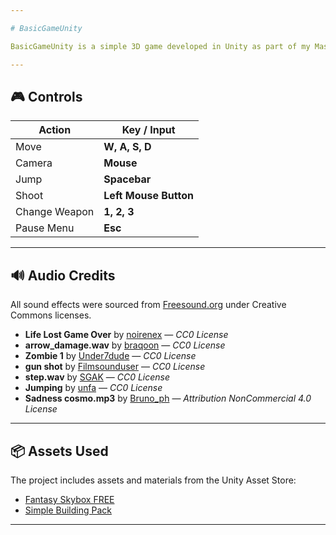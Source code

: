 ```yaml
---

# BasicGameUnity

BasicGameUnity is a simple 3D game developed in Unity as part of my Master's program in Virtual and Augmented Reality.

---
```


## 🎮 Controls

| Action        | Key / Input           |
| ------------- | --------------------- |
| Move          | **W, A, S, D**        |
| Camera        | **Mouse**             |
| Jump          | **Spacebar**          |
| Shoot         | **Left Mouse Button** |
| Change Weapon | **1, 2, 3**           |
| Pause Menu    | **Esc**               |

---

## 🔊 Audio Credits

All sound effects were sourced from [Freesound.org](https://freesound.org) under Creative Commons licenses.

* **Life Lost Game Over** by [noirenex](https://freesound.org/s/159408/) — *CC0 License*
* **arrow_damage.wav** by [braqoon](https://freesound.org/s/161098/) — *CC0 License*
* **Zombie 1** by [Under7dude](https://freesound.org/s/163440/) — *CC0 License*
* **gun shot** by [Filmsounduser](https://freesound.org/s/804825/) — *CC0 License*
* **step.wav** by [SGAK](https://freesound.org/s/467784/) — *CC0 License*
* **Jumping** by [unfa](https://freesound.org/s/193438/) — *CC0 License*
* **Sadness cosmo.mp3** by [Bruno_ph](https://freesound.org/s/109409/) — *Attribution NonCommercial 4.0 License*

---

## 📦 Assets Used

The project includes assets and materials from the Unity Asset Store:

* [Fantasy Skybox FREE](https://assetstore.unity.com/packages/2d/textures-materials/sky/fantasy-skybox-free-18353)
* [Simple Building Pack](https://assetstore.unity.com/packages/3d/environments/urban/simple-building-pack-293931)

---
